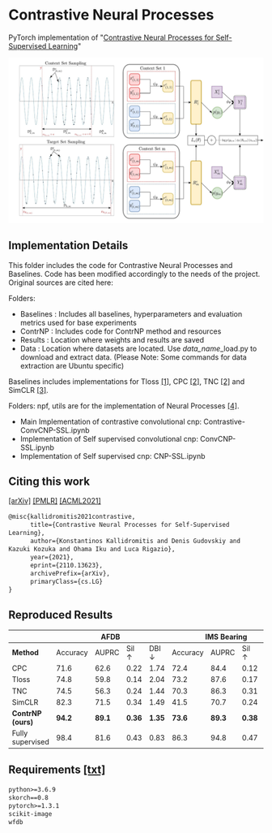 # Contrastive Neural Processes
PyTorch implementation of "[Contrastive Neural Processes for Self-Supervised Learning](https://arxiv.org/abs/2110.13623)"

<p align="center">
  <img src="./contrnp_fig2.jpg" width="900">
</p>

## Implementation Details

This folder includes the code for Contrastive Neural Processes and Baselines.
Code has been modified accordingly to the needs of the project. Original sources are cited here:

Folders:
- Baselines : Includes all baselines, hyperparameters and evaluation metrics used for base experiments
- ContrNP : Includes code for ContrNP method and resources
- Results : Location where weights and results are saved
- Data : Location where datasets are located. Use *data_name*_load.py to download and extract data. 
(Please Note: Some commands for data extraction are Ubuntu specific)



Baselines includes implementations for Tloss [[1]](https://github.com/White-Link/UnsupervisedScalableRepresentationLearningTimeSeries), CPC [[2]](https://openreview.net/forum?id=8qDwejCuCN), TNC [[2]](https://openreview.net/forum?id=8qDwejCuCN) and SimCLR [[3]](https://github.com/Spijkervet/SimCLR).

Folders: npf, utils are for the implementation of Neural Processes [[4]](https://github.com/YannDubs/Neural-Process-Family).
- Main Implementation of contrastive convolutional cnp: Contrastive-ConvCNP-SSL.ipynb
- Implementation of Self supervised convolutional cnp: ConvCNP-SSL.ipynb
- Implementation of Self supervised cnp: CNP-SSL.ipynb

## Citing this work


[[arXiv]](https://arxiv.org/abs/2110.13623) [[PMLR]](https://proceedings.mlr.press/v157/kallidromitis21a) [[ACML2021]](http://www.acml-conf.org/2021/conference/accepted-papers/266/) 

```
@misc{kallidromitis2021contrastive,
      title={Contrastive Neural Processes for Self-Supervised Learning}, 
      author={Konstantinos Kallidromitis and Denis Gudovskiy and Kazuki Kozuka and Ohama Iku and Luca Rigazio},
      year={2021},
      eprint={2110.13623},
      archivePrefix={arXiv},
      primaryClass={cs.LG}
}
```
## Reproduced Results

<table>
    <thead>
        <tr>
            <th></th>
            <th colspan=4>AFDB</th>
            <th colspan=4>IMS Bearing</th>
            <th colspan=4>Urban8K</th>
        </tr>
    </thead>
    <tbody>
        <tr>
            <td><b>Method</b></td>
            <td>Accuracy</td>
            <td>AUPRC</td>
            <td>Sil ↑</td>
            <td>DBI ↓</td>
            <td>Accuracy</td>
            <td>AUPRC</td>
            <td>Sil ↑</td>
            <td>DBI ↓</td>
            <td>Accuracy</td>
            <td>AUPRC</td>
            <td>Sil ↑</td>
            <td>DBI ↓</td>
        </tr>
        <tr>
            <td>CPC</td>
            <td>71.6</td>
            <td>62.6</td>
            <td>0.22</td>
            <td>1.74</td>
            <td>72.4</td>
            <td>84.4</td>
            <td>0.12</td>
            <td>2.20</td>
            <td>83.3</td>
            <td>94.5</td>
            <td>0.24</td>
            <td>1.64</td>
        </tr>
        <tr>
            <td>Tloss</td>
            <td>74.8</td>
            <td>59.8</td>
            <td>0.14</td>
            <td>2.04</td>
            <td>73.2</td>
            <td>87.6</td>
            <td>0.17</td>
            <td>1.79</td>
            <td>81.5</td>
            <td>93.8</td>
            <td>0.26</td>
            <td>1.30</td>
        </tr>
        <tr>
            <td>TNC</td>
            <td>74.5</td>
            <td>56.3</td>
            <td>0.24</td>
            <td>1.44</td>
            <td>70.3</td>
            <td>86.3</td>
            <td>0.31</td>
            <td>0.94</td>
            <td>80.7</td>
            <td>93.9</td>
            <td>0.36</td>
            <td><b>0.72</b></td>
        </tr>
        <tr>
            <td>SimCLR</td>
            <td>82.3</td>
            <td>71.5</td>
            <td>0.34</td>
            <td>1.49</td>
            <td>41.5</td>
            <td>70.7</td>
            <td>0.24</td>
            <td>1.47</td>
            <td>82.8</td>
            <td>94.1</td>
            <td>0.35</td>
            <td>1.13</td>
        </tr>
        <tr>
            <td><b>ContrNP (ours)</b></td>
            <td><b>94.2</b></td>
            <td><b>89.1</b></td>
            <td><b>0.36</b></td>
            <td><b>1.35</b></td>
            <td><b>73.6</b></td>
            <td><b>89.3</b></td>
            <td><b>0.38</b></td>
            <td><b>0.91</b></td>
            <td><b>84.2</b></td>
            <td><b>95.4</b></td>
            <td><b>0.42</b></td>
            <td>0.89</td>
        </tr>
        <tr>
            <td>Fully supervised</td>
            <td>98.4</td>
            <td>81.6</td>
            <td>0.43</td>
            <td>0.83</td>
            <td>86.3</td>
            <td>94.8</td>
            <td>0.47</td>
            <td>0.77</td>
            <td>99.9</td>
            <td>99.9</td>
            <td>0.49</td>
            <td>0.80</td>
        </tr> 
    </tbody>
</table>


## Requirements [[txt]](./requirements.txt)

```
python>=3.6.9
skorch==0.8
pytorch>=1.3.1
scikit-image
wfdb
```
